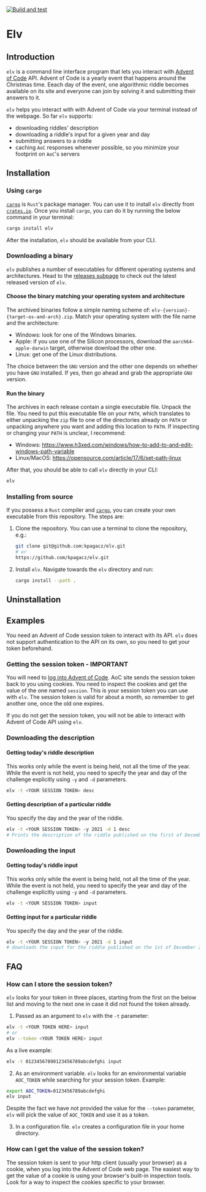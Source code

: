 [![Build and test](https://github.com/kpagacz/elv/actions/workflows/rust.yml/badge.svg?branch=main)](https://github.com/kpagacz/elv/actions/workflows/rust.yml)

# Elv

## Introduction

`elv` is a command line interface program that lets you interact with [Advent of Code](adventofcode.com) API.
Advent of Code is a yearly event that happens around the Christmas time. Eeach day of the event, one
algorithmic riddle becomes available on its site and everyone can join by solving it and submitting
their answers to it.

`elv` helps you interact with with Advent of Code via your terminal instead of the webpage. So far
`elv` supports:

- downloading riddles' description
- downloading a riddle's input for a given year and day
- submitting answers to a riddle
- caching `AoC` responses whenever possible, so you minimize your footprint on `AoC`'s servers

## Installation

### Using `cargo`

[`cargo`](https://doc.rust-lang.org/cargo/) is `Rust`'s package manager. You can use it to install `elv`
directly from [`crates.io`](https://crates.io/). Once you install `cargo`, you can do it by running
the below command in your terminal:

```bash
cargo install elv
```

After the installation, `elv` should be available from your CLI.

### Downloading a binary

`elv` publishes a number of executables for different operating systems and architectures.
Head to the [releases subpage](https://github.com/kpagacz/elv/releases) to check out
the latest released version of `elv`.

#### Choose the binary matching your operating system and architecture

The archived binaries follow a simple naming scheme of: `elv-{version}-{target-os-and-arch}.zip`.
Match your operating system with the file name and the architecture:

- Windows: look for one of the Windows binaries.
- Apple: if you use one of the Silicon processors, download the `aarch64-apple-darwin` target,
  otherwise download the other one.
- Linux: get one of the Linux distributions.

The choice between the `GNU` version and the other one depends on whether you have `GNU` installed.
If yes, then go ahead and grab the appropriate `GNU` version.

#### Run the binary

The archives in each release contain a single executable file. Unpack the file.
You need to put this executable file on your `PATH`, which translates to either unpacking the `zip`
file to one of the directories already on `PATH` or unpacking anywhere you want and adding this
location to `PATH`. If inspecting or changing your `PATH` is unclear, I recommend:

- Windows: https://www.h3xed.com/windows/how-to-add-to-and-edit-windows-path-variable
- Linux/MacOS: https://opensource.com/article/17/6/set-path-linux

After that, you should be able to call `elv` directly in your CLI:

```bash
elv
```

### Installing from source

If you possess a `Rust` compiler and [`cargo`](https://doc.rust-lang.org/cargo/), you can create
your own executable from this repository. The steps are:

1. Clone the repository.
   You can use a terminal to clone the repository, e.g.:
   ```bash
   git clone git@github.com:kpagacz/elv.git
   # or
   https://github.com/kpagacz/elv.git
   ```
2. Install `elv`.
   Navigate towards the `elv` directory and run:
   ```bash
   cargo install --path .
   ```

## Uninstallation

## Examples

You need an Advent of Code session token to interact with its API. `elv` does not support authentication
to the API on its own, so you need to get your token beforehand.

### Getting the session token - **IMPORTANT**

You will need to [log into Advent of Code](https://adventofcode.com/2022/auth/login). AoC site sends
the session token back to you using cookies. You need to inspect the cookies and get the value of the
one named `session`. This is your session token you can use with `elv`. The session token is valid
for about a month, so remember to get another one, once the old one expires.

If you do not get the session token, you will not be able to interact with Advent of Code API using `elv`.

### Downloading the description

#### Getting today's riddle description

This works only while the event is being held, not all the time of the year.
While the event is not held, you need to specify the year and day of the
challenge explicitly using `-y` and `-d` parameters.

```bash
elv -t <YOUR SESSION TOKEN> desc
```

#### Getting description of a particular riddle

You specify the day and the year of the riddle.

```bash
elv -t <YOUR SESSION TOKEN> -y 2021 -d 1 desc
# Prints the description of the riddle published on the first of December 2021
```

### Downloading the input

#### Getting today's riddle input

This works only while the event is being held, not all the time of the year.
While the event is not held, you need to specify the year and day of the
challenge explicitly using `-y` and `-d` parameters.

```bash
elv -t <YOUR SESSION TOKEN> input
```

#### Getting input for a particular riddle

You specify the day and the year of the riddle.

```bash
elv -t <YOUR SESSION TOKEN> -y 2021 -d 1 input
# downloads the input for the riddle published on the 1st of December 2021
```

## FAQ

### How can I store the session token?

`elv` looks for your token in three places, starting from the first on the below list
and moving to the next one in case it did not found the token already.

1. Passed as an argument to `elv` with the `-t` parameter:

```bash
elv -t <YOUR TOKEN HERE> input
# or
elv --token <YOUR TOKEN HERE> input
```

As a live example:

```bash
elv -t 01234567890123456789abcdefghi input
```

2. As an environment variable. `elv` looks for an environmental variable `AOC_TOKEN`
   while searching for your session token. Example:

```bash
export AOC_TOKEN=0123456789abcdefghi
elv input
```

Despite the fact we have not provided the value for the `--token` parameter,
`elv` will pick the value of `AOC_TOKEN` and use it as a token.

3. In a configuration file. `elv` creates a configuration file in your
   home directory.

### How can I get the value of the session token?

The session token is sent to your http client (usually your browser) as a cookie,
when you log into the Advent of Code web page. The easiest way to get the value
of a cookie is using your browser's built-in inspection tools. Look for a way
to inspect the cookies specific to your browser.
